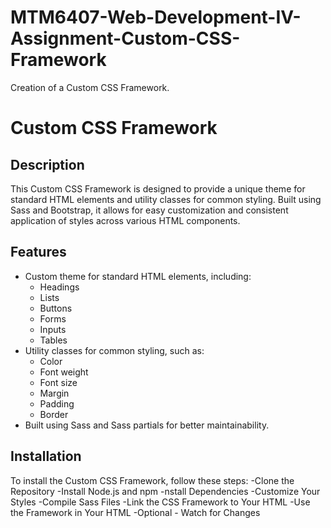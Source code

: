 # MTM6407-Web-Development-IV-Assignment-Custom-CSS-Framework
Creation of a Custom CSS Framework.

# Custom CSS Framework

## Description
This Custom CSS Framework is designed to provide a unique theme for standard HTML elements and utility classes for common styling. Built using Sass and Bootstrap, it allows for easy customization and consistent application of styles across various HTML components.

## Features
- Custom theme for standard HTML elements, including:
  - Headings
  - Lists
  - Buttons
  - Forms
  - Inputs
  - Tables
- Utility classes for common styling, such as:
  - Color
  - Font weight
  - Font size
  - Margin
  - Padding
  - Border
- Built using Sass and Sass partials for better maintainability.

## Installation
To install the Custom CSS Framework, follow these steps:
 -Clone the Repository
 -Install Node.js and npm
 -nstall Dependencies
 -Customize Your Styles
 -Compile Sass Files
 -Link the CSS Framework to Your HTML
 -Use the Framework in Your HTML
 -Optional - Watch for Changes
